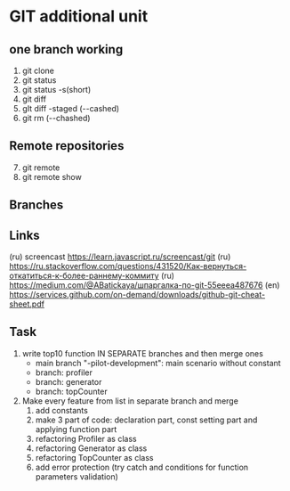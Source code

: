 # GIT additional unit

## one branch working
1. git clone
2. git status
3. git status -s(short)
4. git diff 
5. gIt diff -staged (--cashed)
6. git rm (--chashed)

## Remote repositories
7. git remote
8. git remote show  

## Branches

## Links 
(ru) screencast https://learn.javascript.ru/screencast/git
(ru) https://ru.stackoverflow.com/questions/431520/Как-вернуться-откатиться-к-более-раннему-коммиту
(ru) https://medium.com/@ABatickaya/шпаргалка-по-git-55eeea487676
(en) https://services.github.com/on-demand/downloads/github-git-cheat-sheet.pdf

## Task
1. write top10 function IN SEPARATE branches and then merge ones
    * main branch "<my-name>-pilot-development": main scenario without constant
    * branch: profiler
    * branch: generator 
    * branch: topCounter
2. Make every feature from list in separate branch and merge
    1. add constants
    2. make 3 part of code: declaration part, const setting part and applying function part
    3. refactoring Profiler as class
    4. refactoring Generator as class
    5. refactoring TopCounter as class
    6. add error protection (try catch and conditions for function parameters validation)



